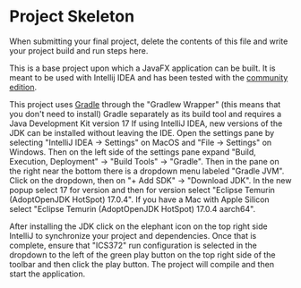 # Project Skeleton

When submitting your final project, delete the contents of this file and write your project build and run steps here.

This is a base project upon which a JavaFX application can be built. It is meant to
be used with Intellij IDEA and has been tested with the [community edition](https://www.jetbrains.com/idea/download).

This project uses [Gradle](https://gradle.org) through the "Gradlew Wrapper" (this means that you don't need to
install) Gradle separately as its build tool and requires a Java
Development Kit version 17 If using IntelliJ IDEA, new versions of the JDK can be installed without leaving the IDE.
Open the settings pane by selecting "IntelliJ IDEA -> Settings" on MacOS and "File -> Settings" on Windows. Then
on the left side of the settings pane expand "Build, Execution, Deployment" -> "Build Tools" -> "Gradle". Then in
the pane on the right near the bottom there is a dropdown menu labeled "Gradle JVM". Click on the dropdown, then on
"+ Add SDK" -> "Download JDK". In the new popup select 17 for version and then for version select
"Eclipse Temurin (AdoptOpenJDK HotSpot) 17.0.4". If you have a Mac with Apple Silicon select
"Eclipse Temurin (AdoptOpenJDK HotSpot) 17.0.4 aarch64".

After installing the JDK click on the elephant icon on the top right side IntelliJ to synchronize your project and
dependencies. Once that is complete, ensure that "ICS372" run configuration is selected in the dropdown to the
left of the green play button on the top right side of the toolbar and then click the play button. The project will
compile and then start the application.

